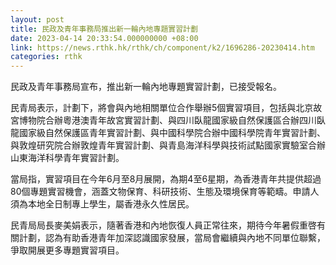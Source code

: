 ```yaml
---
layout: post
title: 民政及青年事務局推出新一輪內地專題實習計劃
date: 2023-04-14 20:33:54.000000000 +08:00
link: https://news.rthk.hk/rthk/ch/component/k2/1696286-20230414.htm
categories: rthk
---
```


民政及青年事務局宣布，推出新一輪內地專題實習計劃，已接受報名。

民青局表示，計劃下，將會與內地相關單位合作舉辦5個實習項目，包括與北京故宮博物院合辦粵港澳青年故宮實習計劃、與四川臥龍國家級自然保護區合辦四川臥龍國家級自然保護區青年實習計劃、與中國科學院合辦中國科學院青年實習計劃、與敦煌研究院合辦敦煌青年實習計劃、與青島海洋科學與技術試點國家實驗室合辦山東海洋科學青年實習計劃。

當局指，實習項目在今年6月至8月展開，為期4至6星期，為香港青年共提供超過80個專題實習機會，涵蓋文物保育、科研技術、生態及環境保育等範疇。申請人須為本地全日制專上學生，屬香港永久性居民。

民青局局長麥美娟表示，隨著香港和內地恢復人員正常往來，期待今年暑假重啓有關計劃，認為有助香港青年加深認識國家發展，當局會繼續與內地不同單位聯繫，爭取開展更多專題實習項目。
